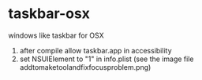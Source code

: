 # taskbar-osx
windows like taskbar for OSX

1. after compile allow taskbar.app in accessibility
2. set NSUIElement to "1" in info.plist (see the image file addtomaketoolandfixfocusproblem.png)
